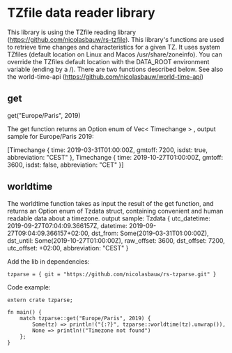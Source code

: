 # TZfile data reader library

This library is using the TZfile reading library (https://github.com/nicolasbauw/rs-tzfile).
This library's functions are used to retrieve time changes and characteristics for a given TZ.
It uses system TZfiles (default location on Linux and Macos /usr/share/zoneinfo). You can override the TZfiles default location with the DATA_ROOT environment variable (ending by a /).
There are two functions described below.
See also the world-time-api (https://github.com/nicolasbauw/world-time-api)

## get

get("Europe/Paris", 2019)

The get function returns an Option enum of Vec< Timechange > , output sample for Europe/Paris 2019:

[Timechange { time: 2019-03-31T01:00:00Z, gmtoff: 7200, isdst: true, abbreviation: "CEST" },
Timechange { time: 2019-10-27T01:00:00Z, gmtoff: 3600, isdst: false, abbreviation: "CET" }]

## worldtime

The worldtime function takes as input the result of the get function, and returns an Option enum of Tzdata struct, containing convenient and human readable data about a timezone. output sample:
Tzdata { utc_datetime: 2019-09-27T07:04:09.366157Z, datetime: 2019-09-27T09:04:09.366157+02:00, dst_from: Some(2019-03-31T01:00:00Z), dst_until: Some(2019-10-27T01:00:00Z),
raw_offset: 3600, dst_offset: 7200, utc_offset: +02:00, abbreviation: "CEST" }

Add the lib in dependencies:

```
tzparse = { git = "https://github.com/nicolasbauw/rs-tzparse.git" }
```

Code example:

```
extern crate tzparse;

fn main() {
    match tzparse::get("Europe/Paris", 2019) {
        Some(tz) => println!("{:?}", tzparse::worldtime(tz).unwrap()),
        None => println!("Timezone not found")
    };
}
```